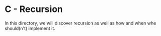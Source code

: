 # C - Recursion

In this directory, we will discover recursion as well as how and when whe should(n't) implement it.

